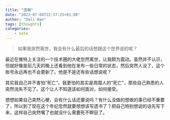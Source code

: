 ```yaml
---
title: "遗嘱"
date: "2023-07-04T22:37:25+01:00"
author: "Dali Han"
tags: [thoughts]
categories:
    - note
---
```

> 如果我突然离世，我会有什么最后的话想跟这个世界说的呢？

最近在推特上关注的一个技术圈的大佬忽然离世，让我颇为震动。虽然并不认识，但就好像是前几天的晚上还看到他在发布一些日常的状态，然后突然人没了，这个账号永远再也不会更新了。他是不是还有些话想说呢？

其实我自己并不害怕“死亡”，我更怕的其实是周围人的“死亡”，那些自己熟悉的人突然消失不见了。这个让人不知道该如何面对，如何接受。

想想如果自己突然心梗，会有什么话还要说吗？有什么没做的想做的事已经不重要了，所以到了现在这个年纪忽然就要想想该写遗书了？把自己特别想说的话先写下来，这样自己突然噶了也就没什么需要死不瞑目了。